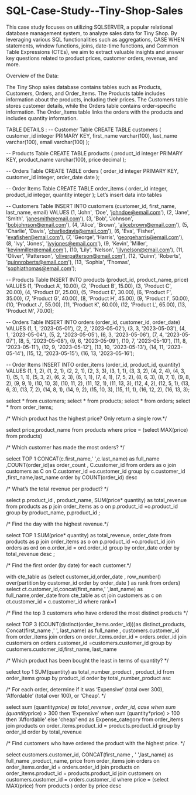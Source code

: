 # SQL-Case-Study--Tiny-Shop-Sales

This case study focuses on utilizing SQLSERVER, a popular relational database management system, to analyze sales data for Tiny Shop. By leveraging various SQL functionalities such as aggregations, CASE WHEN statements, window functions, joins, date-time functions, and Common Table Expressions (CTEs), we aim to extract valuable insights and answer key questions related to product prices, customer orders, revenue, and more.

Overview of the Data:

The Tiny Shop sales database contains tables such as Products, Customers, Orders, and Order_Items. The Products table includes information about the products, including their prices. The Customers table stores customer details, while the Orders table contains order-specific information. The Order_Items table links the orders with the products and includes quantity information.

TABLE DETAILS :
-- Customer Table
CREATE TABLE customers (
    customer_id integer PRIMARY KEY,
    first_name varchar(100),
    last_name varchar(100),
    email varchar(100)
);

-- Products Table
CREATE TABLE products (
    product_id integer PRIMARY KEY,
    product_name varchar(100),
    price decimal
);

-- Orders Table
CREATE TABLE orders (
    order_id integer PRIMARY KEY,
    customer_id integer,
    order_date date
);

-- Order Items Table 
CREATE TABLE order_items (
    order_id integer,
    product_id integer,
    quantity integer
);
Let’s insert data into tables

-- Customers Table
INSERT INTO customers (customer_id, first_name, last_name, email) VALUES
(1, 'John', 'Doe', 'johndoe@email.com'),
(2, 'Jane', 'Smith', 'janesmith@email.com'),
(3, 'Bob', 'Johnson', 'bobjohnson@email.com'),
(4, 'Alice', 'Brown', 'alicebrown@email.com'),
(5, 'Charlie', 'Davis', 'charliedavis@email.com'),
(6, 'Eva', 'Fisher', 'evafisher@email.com'),
(7, 'George', 'Harris', 'georgeharris@email.com'),
(8, 'Ivy', 'Jones', 'ivyjones@email.com'),
(9, 'Kevin', 'Miller', 'kevinmiller@email.com'),
(10, 'Lily', 'Nelson', 'lilynelson@email.com'),
(11, 'Oliver', 'Patterson', 'oliverpatterson@email.com'),
(12, 'Quinn', 'Roberts', 'quinnroberts@email.com'),
(13, 'Sophia', 'Thomas', 'sophiathomas@email.com');

-- Products Table
INSERT INTO products (product_id, product_name, price) VALUES
(1, 'Product A', 10.00),
(2, 'Product B', 15.00),
(3, 'Product C', 20.00),
(4, 'Product D', 25.00),
(5, 'Product E', 30.00),
(6, 'Product F', 35.00),
(7, 'Product G', 40.00),
(8, 'Product H', 45.00),
(9, 'Product I', 50.00),
(10, 'Product J', 55.00),
(11, 'Product K', 60.00),
(12, 'Product L', 65.00),
(13, 'Product M', 70.00);

-- Orders Table
INSERT INTO orders (order_id, customer_id, order_date) VALUES
(1, 1, '2023-05-01'),
(2, 2, '2023-05-02'),
(3, 3, '2023-05-03'),
(4, 1, '2023-05-04'),
(5, 2, '2023-05-05'),
(6, 3, '2023-05-06'),
(7, 4, '2023-05-07'),
(8, 5, '2023-05-08'),
(9, 6, '2023-05-09'),
(10, 7, '2023-05-10'),
(11, 8, '2023-05-11'),
(12, 9, '2023-05-12'),
(13, 10, '2023-05-13'),
(14, 11, '2023-05-14'),
(15, 12, '2023-05-15'),
(16, 13, '2023-05-16');

-- Order Items
INSERT INTO order_items (order_id, product_id, quantity) VALUES
(1, 1, 2),
(1, 2, 1),
(2, 2, 1),
(2, 3, 3),
(3, 1, 1),
(3, 3, 2),
(4, 2, 4),
(4, 3, 1),
(5, 1, 1),
(5, 3, 2),
(6, 2, 3),
(6, 1, 1),
(7, 4, 1),
(7, 5, 2),
(8, 6, 3),
(8, 7, 1),
(9, 8, 2),
(9, 9, 1),
(10, 10, 3),
(10, 11, 2),
(11, 12, 1),
(11, 13, 3),
(12, 4, 2),
(12, 5, 1),
(13, 6, 3),
(13, 7, 2),
(14, 8, 1),
(14, 9, 2),
(15, 10, 3),
(15, 11, 1),
(16, 12, 2),
(16, 13, 3);

select * from customers;
select * from products;
select * from orders;
select * from order_items;

/* Which product has the highest price? Only return a single row.*/

select price,product_name from products where price = (select MAX(price) from products)

/* Which customer has made the most orders? */

select TOP 1 CONCAT(c.first_name,' ',c.last_name) as full_name ,COUNT(order_id)as order_count , C.customer_id from orders as o join customers as C on C.customer_id =o.customer_id
group by c.customer_id ,first_name,last_name  order by COUNT(order_id) desc

/* What’s the total revenue per product? */

select p.product_id , product_name, SUM(price* quantity) as total_revenue  from products as p  join order_items as o on p.product_id =o.product_id group by product_name, p.product_id ;

/* Find the day with the highest revenue.*/

select TOP 1 SUM(price* quantity) as total_revenue, order_date   from products as p  join order_items as o on p.product_id =o.product_id join orders as ord 
on o.order_id = ord.order_id group by order_date
order by total_revenue desc ;

/* Find the first order (by date) for each customer.*/

with cte_table as 
(select  customer_id,order_date , row_number() over(partition by customer_id order by order_date ) as rank from orders)
select ct.customer_id,concat(first_name,' ',last_name) as full_name,order_date from cte_table as ct join customers as c on ct.customer_id = c.customer_id  where rank=1

/* Find the top 3 customers who have ordered the most distinct products */

select TOP 3 (COUNT(distinct(order_items.order_id)))as distinct_products, Concat(first_name ,' ', last_name) as full_name , customers.customer_id   from order_items 
join orders on order_items.order_id = orders.order_id 
join customers on orders.customer_id =customers.customer_id  group by customers.customer_id,first_name, last_name

/* Which product has been bought the least in terms of quantity? */

select top 1 SUM(quantity) as total_number_product , product_id from order_items group by product_id order by total_number_product asc 

/* For each order, determine if it was ‘Expensive’ (total over 300), ‘Affordable’ (total over 100), or ‘Cheap’. */

select sum (quantity*price) as total_revenue , order_id,
case 
when sum (quantity*price) > 300 then 'Expensive'
when sum (quantity*price) > 100 then 'Affordable'
else 'cheap' end as Expense_category from order_items join products on order_items.product_id = products.product_id group by order_id order by total_revenue

/* Find customers who have ordered the product with the highest price. */

select customers.customer_id, CONCAT(first_name , ' ',last_name) as full_name ,product_name, price   from order_items 
join orders on order_items.order_id = orders.order_id
join products on order_items.product_id = products.product_id 
join customers on customers.customer_id = orders.customer_id
where price = (select MAX(price) from products )
order by price desc
